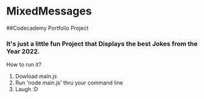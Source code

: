 # MixedMessages
##Codecademy Portfolio Project

### It's just a little fun Project that Displays the best Jokes from the Year 2022.

How to run it?
1. Dowload main.js
2. Run 'node main.js' thru your command line
3. Laugh :D